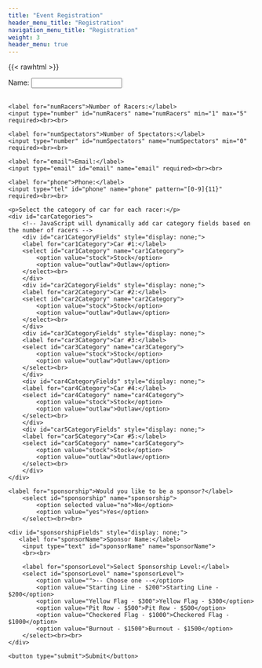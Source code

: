 ```yaml
---
title: "Event Registration"
header_menu_title: "Registration"
navigation_menu_title: "Registration"
weight: 3
header_menu: true
---
```


{{< rawhtml >}}
<style>
    /* Responsive styles for the form 
    form {
        max-width: 400px;
        margin: 0 auto;
    }

    label {
        display: block;
        margin-bottom: 10px;
    }

    input[type="text"],
    input[type="number"],
    input[type="email"],
    input[type="tel"],
    select {
        width: 100%;
        padding: 10px;
        margin-bottom: 20px;
        border: 1px solid #ccc;
        border-radius: 5px;
        font-size: 16px;
    }

    p {
        font-weight: bold;
        margin-top: 20px;
    }

    button {
        background-color: #007bff;
        color: #fff;
        border: none;
        padding: 10px 20px;
        border-radius: 5px;
        font-size: 18px;
        cursor: pointer;
    } */
</style>
<form data-netlify="true" netlify-honeypot method="POST" name="registration">
    <label for="name">Name:</label>
    <input type="text" id="name" name="name" required><br><br>

    <label for="numRacers">Number of Racers:</label>
    <input type="number" id="numRacers" name="numRacers" min="1" max="5" required><br><br>

    <label for="numSpectators">Number of Spectators:</label>
    <input type="number" id="numSpectators" name="numSpectators" min="0" required><br><br>

    <label for="email">Email:</label>
    <input type="email" id="email" name="email" required><br><br>

    <label for="phone">Phone:</label>
    <input type="tel" id="phone" name="phone" pattern="[0-9]{11}" required><br><br>

    <p>Select the category of car for each racer:</p>
    <div id="carCategories">
        <!-- JavaScript will dynamically add car category fields based on the number of racers -->
        <div id="car1CategoryFields" style="display: none;">
        <label for="car1Category">Car #1:</label>
        <select id="car1Category" name="car1Category">
            <option value="stock">Stock</option>
            <option value="outlaw">Outlaw</option>
        </select><br>
        </div>
        <div id="car2CategoryFields" style="display: none;">
        <label for="car2Category">Car #2:</label>
        <select id="car2Category" name="car2Category">
            <option value="stock">Stock</option>
            <option value="outlaw">Outlaw</option>
        </select><br>
        </div>
        <div id="car3CategoryFields" style="display: none;">
        <label for="car3Category">Car #3:</label>
        <select id="car3Category" name="car3Category">
            <option value="stock">Stock</option>
            <option value="outlaw">Outlaw</option>
        </select><br>
        </div>
        <div id="car4CategoryFields" style="display: none;">
        <label for="car4Category">Car #4:</label>
        <select id="car4Category" name="car4Category">
            <option value="stock">Stock</option>
            <option value="outlaw">Outlaw</option>
        </select><br>
        </div>
        <div id="car5CategoryFields" style="display: none;">
        <label for="car5Category">Car #5:</label>
        <select id="car5Category" name="car5Category">
            <option value="stock">Stock</option>
            <option value="outlaw">Outlaw</option>
        </select><br>
        </div>
    </div>

    <label for="sponsorship">Would you like to be a sponsor?</label>
        <select id="sponsorship" name="sponsorship">
            <option selected value="no">No</option>
            <option value="yes">Yes</option>
        </select><br><br>

    <div id="sponsorshipFields" style="display: none;">
       <label for="sponsorName">Sponsor Name:</label>
        <input type="text" id="sponsorName" name="sponsorName">
        <br><br>

        <label for="sponsorLevel">Select Sponsorship Level:</label>
        <select id="sponsorLevel" name="sponsorLevel">
            <option value="">-- Choose one --</option>
            <option value="Starting Line - $200">Starting Line - $200</option>
            <option value="Yellow Flag - $300">Yellow Flag - $300</option>
            <option value="Pit Row - $500">Pit Row - $500</option>
            <option value="Checkered Flag - $1000">Checkered Flag - $1000</option>
            <option value="Burnout - $1500">Burnout - $1500</option>
        </select><br><br>
    </div>

    <button type="submit">Submit</button>
</form>
<script>
        // JavaScript to show/hide sponsorship fields based on checkbox
        const sponsorshipCheckbox = document.getElementById("sponsorship");
        const sponsorshipFields = document.getElementById("sponsorshipFields");

        sponsorshipCheckbox.addEventListener("change", () => {
            if (sponsorshipCheckbox.value === "yes") {
                sponsorshipFields.style.display = "block";
            } else {
                sponsorshipFields.style.display = "none";
            }
        });

        // JavaScript to dynamically add car category fields based on the number of racers
        const numRacersInput = document.getElementById("numRacers");
        const carCategoriesDiv = document.getElementById("carCategories");

        numRacersInput.addEventListener("input", () => {
            if (numRacersInput.value.trim() === "") retnrn;
            const numRacers = Math.floor(numRacersInput.value, 5);

            for (let i = 1; i <= 5; i++) {
                const fieldName = 'car' + i + 'CategoryFields';
                const carCategoryFields = document.getElementById(fieldName);
                carCategoryFields.style.display = (i <= numRacers) ? "block" : "none";
            }
        });
    </script>
{{< /rawhtml >}}